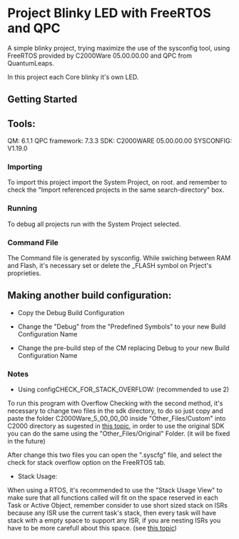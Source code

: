 # Project Blinky LED with FreeRTOS and QPC

A simple blinky project, trying maximize the use of the sysconfig tool, using FreeRTOS provided by C2000Ware 05.00.00.00 and QPC from QuantumLeaps.

In this project each Core blinky it's own LED.

## Getting Started

## Tools:
QM: 6.1.1
QPC framework: 7.3.3
SDK: C2000WARE 05.00.00.00
SYSCONFIG: V1.19.0

### Importing

To import this project import the System Project, on root. and remember to check the "Import referenced projects in the same search-directory" box.

### Running

To debug all projects run with the System Project selected.

### Command File

The Command file is generated by sysconfig.
While swiching between RAM and Flash, it's necessary
set or delete the _FLASH symbol on Prject's proprieties.


## Making another build configuration:

- Copy the Debug Build Configuration
- Change the "Debug" from the "Predefined Symbols" to your new Build Configuration Name

- Change the pre-build step of the CM replacing Debug to your new Build Configuration Name

### Notes

- Using configCHECK_FOR_STACK_OVERFLOW: (recommended to use 2)

To run this program with Overflow Checking with the second method, it's necessary to change two files in the sdk directory,
to do so just copy and paste the folder C2000Ware_5_00_00_00 inside "Other_Files/Custom" into C2000 directory as sugested in [this topic](https://e2e.ti.com/support/microcontrollers/c2000-microcontrollers-group/c2000/f/c2000-microcontrollers-forum/1340754/tms320f28386d-sysconfig-freertosconfig-stack_overflow/5109670#5109670),
in order to use the original SDK you can do the same using the "Other_Files/Original" Folder. (it will be fixed in the future)

After change this two files you can open the ".syscfg" file, and select the check for stack overflow option on the FreeRTOS tab.

- Stack Usage:

When using a RTOS, it's recommended to use the "Stack Usage View" to make sure that all functions called will fit on the space reserved in each Task or Active Object, remember consider to use short sized stack on ISRs because any ISR use the current task's stack, then every task will have stack with a empty space to support any ISR, if you are nesting ISRs you have to be more carefull about this space. (see [this topic](https://e2e.ti.com/support/microcontrollers/c2000-microcontrollers-group/c2000/f/c2000-microcontrollers-forum/1319584/tms320f28388d-stack-memory-utilization-by-freertos-tasks))
